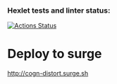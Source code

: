 ### Hexlet tests and linter status:
[![Actions Status](https://github.com/Teihden/layout-designer-project-58/workflows/hexlet-check/badge.svg)](https://github.com/Teihden/layout-designer-project-58/actions)

# Deploy to surge
http://cogn-distort.surge.sh
